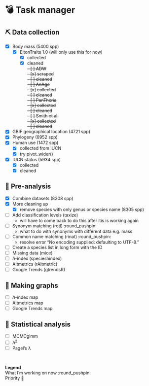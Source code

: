 
# :bomb: Task manager

## :pick: Data collection

-   [x] Body mass (5400 spp)
    -   [x] EltonTraits 1.0 (will only use this for now)
        -   [x] collected
        -   [x] cleaned  
            ~~- \[ \] ADW~~  
            ~~- \[x\] scraped~~  
            ~~- \[ \] cleaned~~  
            ~~- \[ \] AnAge~~  
            ~~- \[x\] collected~~  
            ~~- \[ \] cleaned~~  
            ~~- \[ \] PanTheria~~  
            ~~- \[x\] collected~~  
            ~~- \[ \] cleaned~~  
            ~~- \[ \] Smith et al.~~  
            ~~- \[x\] collected~~  
            ~~- \[ \] cleaned~~
-   [x] GBIF geographical location (4721 spp)
-   [x] Phylogeny (6952 spp)
-   [x] Human use (1472 spp)
    -   [x] collected from IUCN
    -   [x] try pivot\_wider()
-   [x] IUCN status (5934 spp)
    -   [x] collected
    -   [x] cleaned

## :abacus: Pre-analysis

-   [x] Combine datasets (8308 spp)
-   [x] More cleaning up
    -   [x] remove species with only genus or species name (8305 spp)
-   [ ] Add classification levels (taxize)
    -   will have to come back to do this after itis is working again
-   [ ] Synonym matching (rotl) :round\_pushpin:
    -   what to do with synonyms with different data e.g. mass
-   [ ] Common name matching (rinat) :round\_pushpin:
    -   resolve error “No encoding supplied: defaulting to UTF-8.”
-   [ ] Create a species list in long form with the ID
-   [ ] Missing data (mice)
-   [ ] *h*-index (specieshindex)
-   [ ] Altmetrics (rAltmetric)
-   [ ] Google Trends (gtrendsR)

## :art: Making graphs

-   [ ] *h*-index map
-   [ ] Altmetrics map
-   [ ] Google Trends map

## :rocket: Statistical analysis

-   [ ] MCMCglmm
-   [ ] *h*<sup>2</sup>
-   [ ] Pagel’s λ

 

**Legend**  
What I’m working on now :round\_pushpin:  
Priority :gem:  
